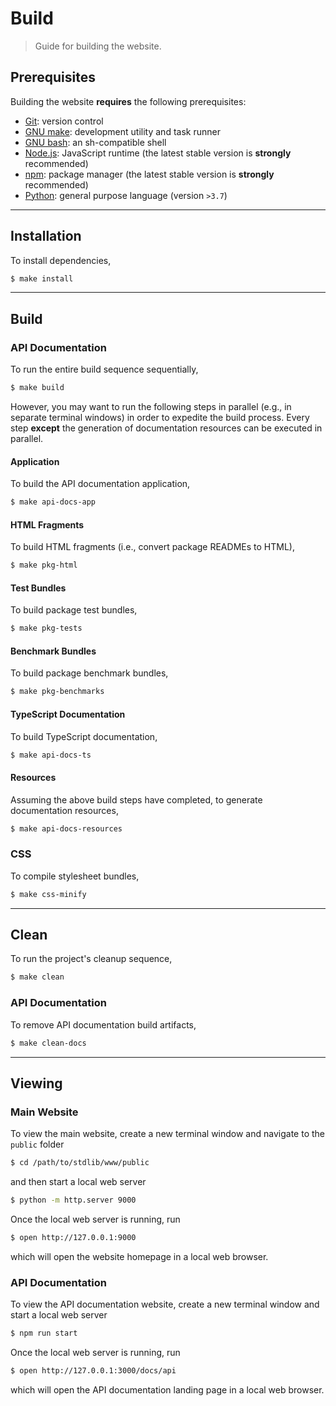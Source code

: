 <!--

@license Apache-2.0

Copyright (c) 2019 The Stdlib Authors.

Licensed under the Apache License, Version 2.0 (the "License");
you may not use this file except in compliance with the License.
You may obtain a copy of the License at

   http://www.apache.org/licenses/LICENSE-2.0

Unless required by applicable law or agreed to in writing, software
distributed under the License is distributed on an "AS IS" BASIS,
WITHOUT WARRANTIES OR CONDITIONS OF ANY KIND, either express or implied.
See the License for the specific language governing permissions and
limitations under the License.

-->

# Build

> Guide for building the website.

## Prerequisites

Building the website **requires** the following prerequisites:

-   [Git][git]: version control
-   [GNU make][make]: development utility and task runner
-   [GNU bash][bash]: an sh-compatible shell
-   [Node.js][node-js]: JavaScript runtime (the latest stable version is **strongly** recommended)
-   [npm][npm]: package manager (the latest stable version is **strongly** recommended)
-   [Python][python]: general purpose language (version `>3.7`)

* * *

## Installation

To install dependencies,

```bash
$ make install
```

* * *

## Build

### API Documentation

To run the entire build sequence sequentially,

```bash
$ make build
```

However, you may want to run the following steps in parallel (e.g., in separate terminal windows) in order to expedite the build process. Every step **except** the generation of documentation resources can be executed in parallel.

#### Application

To build the API documentation application,

```bash
$ make api-docs-app
```

#### HTML Fragments

To build HTML fragments (i.e., convert package READMEs to HTML),

```bash
$ make pkg-html
```

#### Test Bundles

To build package test bundles,

```bash
$ make pkg-tests
```

#### Benchmark Bundles

To build package benchmark bundles,

```bash
$ make pkg-benchmarks
```

#### TypeScript Documentation

To build TypeScript documentation,

```bash
$ make api-docs-ts
```

#### Resources

Assuming the above build steps have completed, to generate documentation resources,

```bash
$ make api-docs-resources
```

### CSS

To compile stylesheet bundles,

```bash
$ make css-minify
```

* * *

## Clean

To run the project's cleanup sequence,

```bash
$ make clean
```

### API Documentation

To remove API documentation build artifacts,

```bash
$ make clean-docs
```

* * *

## Viewing

### Main Website

To view the main website, create a new terminal window and navigate to the `public` folder

```bash
$ cd /path/to/stdlib/www/public
```

and then start a local web server

```bash
$ python -m http.server 9000
```

Once the local web server is running, run

```bash
$ open http://127.0.0.1:9000
```

which will open the website homepage in a local web browser.

### API Documentation

To view the API documentation website, create a new terminal window and start a local web server

```bash
$ npm run start
```

Once the local web server is running, run

```bash
$ open http://127.0.0.1:3000/docs/api
```

which will open the API documentation landing page in a local web browser.

<!-- Section for all links. Make sure to keep an empty line after the `section` element and another before the `/section` close. -->

<section class="links">

[git]: http://git-scm.com/

[make]: https://www.gnu.org/software/make

[bash]: https://www.gnu.org/software/bash/

[node-js]: https://nodejs.org/en/

[npm]: https://www.npmjs.com/

[python]: https://www.python.org/

</section>

<!-- /.links -->
